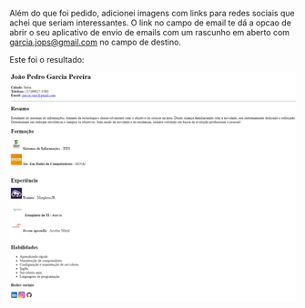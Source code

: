 
Além do que foi pedido, adicionei imagens com links para redes sociais que achei que seriam interessantes.
O link no campo de email te dá a opcao de abrir o seu aplicativo de envio de emails com um rascunho em aberto com garcia.jops@gmail.com no campo de destino.

Este foi o resultado:

![alt text](https://github.com/Jops-Garcia/ProgramadorBR_Desafios/blob/main/modulo2-HTML_basico/resultado.png)
